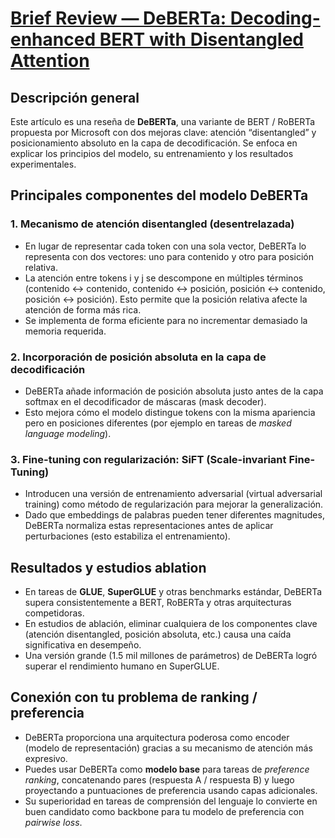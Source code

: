 # [Brief Review — DeBERTa: Decoding-enhanced BERT with Disentangled Attention](https://sh-tsang.medium.com/brief-review-deberta-decoding-enhanced-bert-with-disentangled-attention-f5cdb9a8bf0b)

## Descripción general

Este artículo es una reseña de **DeBERTa**, una variante de BERT / RoBERTa propuesta por Microsoft con dos mejoras clave: atención “disentangled” y posicionamiento absoluto en la capa de decodificación. Se enfoca en explicar los principios del modelo, su entrenamiento y los resultados experimentales.

## Principales componentes del modelo DeBERTa

### 1. Mecanismo de atención disentangled (desentrelazada)

* En lugar de representar cada token con una sola vector, DeBERTa lo representa con dos vectores: uno para contenido y otro para posición relativa.
* La atención entre tokens i y j se descompone en múltiples términos (contenido ↔ contenido, contenido ↔ posición, posición ↔ contenido, posición ↔ posición). Esto permite que la posición relativa afecte la atención de forma más rica.
* Se implementa de forma eficiente para no incrementar demasiado la memoria requerida.

### 2. Incorporación de posición absoluta en la capa de decodificación

* DeBERTa añade información de posición absoluta justo antes de la capa softmax en el decodificador de máscaras (mask decoder).
* Esto mejora cómo el modelo distingue tokens con la misma apariencia pero en posiciones diferentes (por ejemplo en tareas de *masked language modeling*).

### 3. Fine-tuning con regularización: SiFT (Scale-invariant Fine-Tuning)

* Introducen una versión de entrenamiento adversarial (virtual adversarial training) como método de regularización para mejorar la generalización.
* Dado que embeddings de palabras pueden tener diferentes magnitudes, DeBERTa normaliza estas representaciones antes de aplicar perturbaciones (esto estabiliza el entrenamiento).

## Resultados y estudios ablation

* En tareas de **GLUE**, **SuperGLUE** y otras benchmarks estándar, DeBERTa supera consistentemente a BERT, RoBERTa y otras arquitecturas competidoras.
* En estudios de ablación, eliminar cualquiera de los componentes clave (atención disentangled, posición absoluta, etc.) causa una caída significativa en desempeño.
* Una versión grande (1.5 mil millones de parámetros) de DeBERTa logró superar el rendimiento humano en SuperGLUE.

## Conexión con tu problema de ranking / preferencia

* DeBERTa proporciona una arquitectura poderosa como encoder (modelo de representación) gracias a su mecanismo de atención más expresivo.
* Puedes usar DeBERTa como **modelo base** para tareas de *preference ranking*, concatenando pares (respuesta A / respuesta B) y luego proyectando a puntuaciones de preferencia usando capas adicionales.
* Su superioridad en tareas de comprensión del lenguaje lo convierte en buen candidato como backbone para tu modelo de preferencia con *pairwise loss*.
